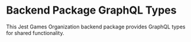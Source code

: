 # Backend Package GraphQL Types

This Jest Games Organization backend package provides GraphQL types for shared functionality.
